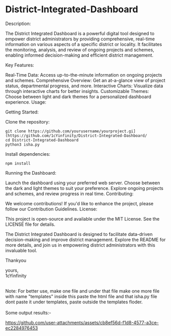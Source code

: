 # District-Integrated-Dashboard

Description:

The District Integrated Dashboard is a powerful digital tool designed to empower district administrators by providing comprehensive, real-time information on various aspects of a specific district or locality. It facilitates the monitoring, analysis, and review of ongoing projects and schemes, enabling informed decision-making and efficient district management.

Key Features:

Real-Time Data: Access up-to-the-minute information on ongoing projects and schemes.
Comprehensive Overview: Get an at-a-glance view of project status, departmental progress, and more.
Interactive Charts: Visualize data through interactive charts for better insights.
Customizable Themes: Choose between light and dark themes for a personalized dashboard experience.
Usage:

Getting Started:

Clone the repository:

    git clone https://github.com/yourusername/yourproject.gi](https://github.com/1cYinfinity/District-Integrated-Dashboard/
    cd District-Integrated-Dashboard
    python3 isha.py

Install dependencies:
   
    npm install
    
Running the Dashboard:

Launch the dashboard using your preferred web server.
Choose between the dark and light themes to suit your preference.
Explore ongoing projects and schemes, and review progress in real time.
Contributing:

We welcome contributions! If you'd like to enhance the project, please follow our Contribution Guidelines.
License:

This project is open-source and available under the MIT License. See the LICENSE file for details.

The District Integrated Dashboard is designed to facilitate data-driven decision-making and improve district management. Explore the README for more details, and join us in empowering district administrators with this invaluable tool.

Thankyou

yours,</br>
1cYinfinity

</br>
Note: For better use, make one file and under that file make one more file with name "templates" inside this paste the html file and that isha.py file dont paste it under templates, paste outside the templates floder. </br>
</br>
Some output results:- </br>



https://github.com/user-attachments/assets/cb8ef56d-f1d8-4577-a3ce-ec2284976453


